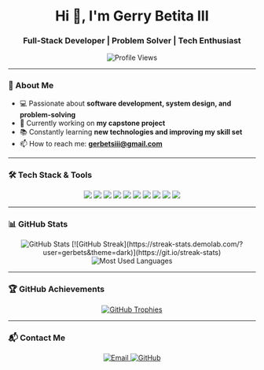 <h1 align="center">Hi 👋, I'm Gerry Betita III</h1>
<h3 align="center">Full-Stack Developer | Problem Solver | Tech Enthusiast</h3>

<p align="center">
  <img src="https://komarev.com/ghpvc/?username=gerbets&label=Profile%20views&color=0e75b6&style=flat" alt="Profile Views" />
</p>

---

### 🚀 About Me
- 💻 Passionate about **software development, system design, and problem-solving**
- 🔭 Currently working on **my capstone project**
- 📚 Constantly learning **new technologies and improving my skill set**
- 📫 How to reach me: **gerbetsiii@gmail.com**

---

### 🛠️ Tech Stack & Tools

<p align="center">
  <img src="https://img.shields.io/badge/Code-JavaScript-blue?style=for-the-badge&logo=javascript" />
  <img src="https://img.shields.io/badge/Code-TypeScript-blue?style=for-the-badge&logo=typescript" />
  <img src="https://img.shields.io/badge/Code-Node.js-green?style=for-the-badge&logo=node.js" />
  <img src="https://img.shields.io/badge/Framework-Laravel-red?style=for-the-badge&logo=laravel" />
  <img src="https://img.shields.io/badge/Framework-Flutter-blue?style=for-the-badge&logo=flutter" />
  <img src="https://img.shields.io/badge/Database-MySQL-blue?style=for-the-badge&logo=mysql" />
  <img src="https://img.shields.io/badge/Database-Firebase-yellow?style=for-the-badge&logo=firebase" />
  <img src="https://img.shields.io/badge/Tools-Git-orange?style=for-the-badge&logo=git" />
  <img src="https://img.shields.io/badge/Tools-Docker-blue?style=for-the-badge&logo=docker" />
  <img src="https://img.shields.io/badge/Tools-Postman-orange?style=for-the-badge&logo=postman" />
</p>

---

### 📊 GitHub Stats

<p align="center">
  <img src="https://github-readme-stats.vercel.app/api?username=gerbets&show_icons=true&theme=radical" alt="GitHub Stats" />
  [![GitHub Streak](https://streak-stats.demolab.com/?user=gerbets&theme=dark)](https://git.io/streak-stats)
  <img src="https://github-readme-stats.vercel.app/api/top-langs/?username=gerbets&layout=compact&theme=radical" alt="Most Used Languages" />
</p>

---

### 🏆 GitHub Achievements
<p align="center">
  <a href="https://github.com/ryo-ma/github-profile-trophy">
    <img src="https://github-profile-trophy.vercel.app/?username=gerbets&theme=onedark" alt="GitHub Trophies" />
  </a>
</p>

---

### 📬 Contact Me
<p align="center">
  <a href="mailto:gerbetsiii@gmail.com">
    <img src="https://img.shields.io/badge/Gmail-red?style=for-the-badge&logo=gmail&logoColor=white" alt="Email" />
  </a>
  <a href="https://github.com/gerbets">
    <img src="https://img.shields.io/badge/GitHub-black?style=for-the-badge&logo=github" alt="GitHub" />
  </a>
</p>
